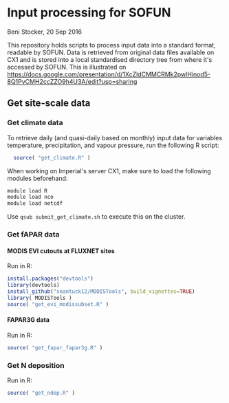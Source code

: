 # Input processing for SOFUN

Beni Stocker, 20 Sep 2016

This repository holds scripts to process input data into a standard format, readable by SOFUN. Data is retrieved from original data files available on CX1 and is stored into a local standardised directory tree from where it's accessed by SOFUN. This is illustrated on https://docs.google.com/presentation/d/1XcZldCMMCRMk2pwlHinod5-8Q1PvCMH2ccZZO9h4U3A/edit?usp=sharing

## Get site-scale data
### Get climate data
To retrieve daily (and quasi-daily based on monthly) input data for variables temperature, precipitation, and vapour pressure, run the following R script:
```R
  source( "get_climate.R" )
```
When working on Imperial's server CX1, make sure to load the following modules beforehand:
```sh
module load R
module load nco
module load netcdf
```
Use `qsub submit_get_climate.sh` to execute this on the cluster.

### Get fAPAR data
#### MODIS EVI cutouts at FLUXNET sites
Run in R:
```R
install.packages("devtools")
library(devtools)
install_github("seantuck12/MODISTools", build_vignettes=TRUE)
library( MODISTools )
source( "get_evi_modissubset.R" )
```

#### FAPAR3G data
Run in R:
```R
source( "get_fapar_fapar3g.R" )
```


### Get N deposition
Run in R:
```R
source( "get_ndep.R" )
```
